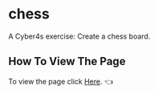 # chess
A Cyber4s exercise: Create a chess board.

## How To View The Page

To view the page click [Here](https://nitzanpap.github.io/chess/). :point_left:
